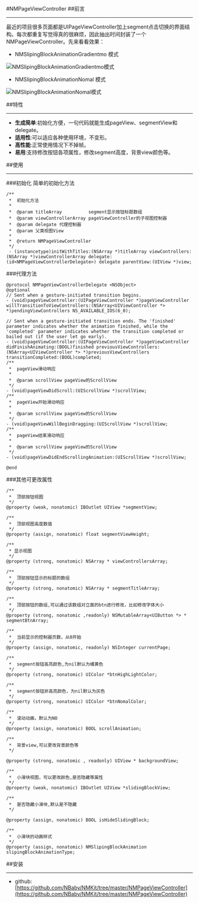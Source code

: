 #NMPageViewController
##前言
***
最近的项目很多页面都是UIPageViewController加上segment点击切换的界面结构。每次都重复写觉得真的很麻烦，因此抽出时间封装了一个NMPageViewController。先来看看效果：

* NMSlipingBlockAnimationGradientmo 模式

![NMSlipingBlockAnimationGradientmo模式](http://upload-images.jianshu.io/upload_images/2368050-8a3267635a199fa5.gif?imageMogr2/auto-orient/strip)

* NMSlipingBlockAnimationNomal 模式

![NMSlipingBlockAnimationNomal模式](http://upload-images.jianshu.io/upload_images/2368050-bdf7075840f77074.gif?imageMogr2/auto-orient/strip)

##特性
***
* **生成简单**:初始化方便，一句代码就能生成pageView、segmentView和delegate。
* **适用性**:可以适应各种使用环境，不变形。
* **高性能**:正常使用情况下不掉帧。
* **易用**:支持修改按钮各项属性，修改segment高度，背景view颜色等。

##使用
***
###初始化
简单的初始化方法

	/**
	 *  初始化方法
	 *
	 *  @param titleArray          segment显示按钮标题数组
	 *  @param viewControllerArray pageViewController的子视图控制器
	 *  @param delegate 代理控制器
	 *  @param 父类视图View
	 *
	 *  @return NMPageViewController
	 */
	 - (instancetype)initWithTitles:(NSArray *)titleArray viewControllers:(NSArray *)viewControllerArray delegate:(id<NMPageViewControllerDelegate>) delegate parentView:(UIView *)view;
 	
###代理方法

	@protocol NMPageViewControllerDelegate <NSObject>
	@optional
	// Sent when a gesture-initiated transition begins.
	- (void)pageViewController:(UIPageViewController *)pageViewController willTransitionToViewControllers:(NSArray<UIViewController *> *)pendingViewControllers NS_AVAILABLE_IOS(6_0);

	// Sent when a gesture-initiated transition ends. The 'finished' parameter indicates whether the animation finished, while the 'completed' parameter indicates whether the transition completed or bailed out (if the user let go early).
	- (void)pageViewController:(UIPageViewController *)pageViewController didFinishAnimating:(BOOL)finished previousViewControllers:(NSArray<UIViewController *> *)previousViewControllers transitionCompleted:(BOOL)completed;
	/**
	 *  pageView滑动响应
	 *
	 *  @param scrollView pageView的ScrollView
	 */
	- (void)pageViewDidScroll:(UIScrollView *)scrollView;
	/**
	 *  pageView开始滑动响应
	 *
	 *  @param scrollView pageView的ScrollView
	 */
	- (void)pageViewWillBeginDragging:(UIScrollView *)scrollView;
	/**
	 *  pageView结束滑动响应
	 *
	 *  @param scrollView pageView的ScrollView
	 */
	- (void)pageViewDidEndScrollingAnimation:(UIScrollView *)scrollView;

	@end

 
###其他可更改属性

	/**
	 *  顶部按钮视图
	 */
	@property (weak, nonatomic) IBOutlet UIView *segmentView;

	/**
	 *  顶部视图高度数值
	 */
	@property (assign, nonatomic) float segmentViewHeight;

	/**
	 * 显示视图
	 */
	@property (strong, nonatomic) NSArray * viewControllersArray;

	/**
	 *  顶部按钮显示的标题的数组
	 */
	@property (strong, nonatomic) NSArray * segmentTitleArray;

	/**
	 *  顶部按钮的数组,可以通过该数组对立面的btn进行修改，比如修改字体大小
	 */
	@property (strong, nonatomic ,readonly) NSMutableArray<UIButton *> * segmentBtnArray;

	/**
	 *  当前显示的控制器页数，从0开始
	 */
	@property (assign, nonatomic, readonly) NSInteger currentPage;

	/**
	 *  segment按钮高亮颜色,为nil默认为橘黄色
	 */
	@property (strong, nonatomic) UIColor *btnHighLightColor;

	/**
	 *  segment按钮非高亮颜色，为nil默认为灰色
	 */
	@property (strong, nonatomic) UIColor *btnNomalColor;

	/**
	 *  滚动动画，默认为NO
	 */
	@property (assign, nonatomic) BOOL scrollAnimation;

	/**
	 *  背景view,可以更改背景颜色等
	 */

	@property (strong, nonatomic , readonly) UIView * backgroundView;

	/**
	 *  小滑块视图，可以更改颜色,是否隐藏等属性
	 */
	@property (weak, nonatomic) IBOutlet UIView *slidingBlockView;

	/**
	 *  是否隐藏小滑块,默认是不隐藏
	 */

	@property (assign, nonatomic) BOOL isHideSlidingBlock;

	/**
	 *  小滑块的动画样式
	 */
	@property (assign, nonatomic) NMSlipingBlockAnimation slipingBlockAnimationType;

##安装
***
* github:[https://github.com/NBaby/NMKit/tree/master/NMPageViewController](https://github.com/NBaby/NMKit/tree/master/NMPageViewController)

 
